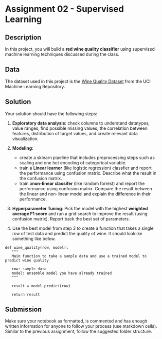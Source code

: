 # Assignment 02 - Supervised Learning


## Description

In this project, you will build a **red wine quality classifier** using supervised machine learning techniques discussed during the class.


## Data

The dataset used in this project is the [Wine Quality Dataset](https://archive.ics.uci.edu/ml/datasets/Wine+Quality) from the UCI Machine Learning Repository.


## Solution

Your solution should have the following steps:

1. **Exploratory data analysis:** check columns to understand datatypes, value ranges, find possible missing values, the correlation between features, distribution of target values, and create relevant data visualization.
2.  **Modeling**:
    * create a sklearn pipeline  that includes preprocessing steps such as scaling and one hot encoding of categorical variable.
    *  train a **Linear learner** (like logistic regression) classfier and report the performance using confusion matrix. Describe what the result in the confusion matrix.
    *  train a**non-linear classifer** (like random forrest) and report the performance using confusion matrix. 
       Compare the result between the linear and non-linear model and explain the difference in their performance.
3. **Hyperparameter Tuning**: Pick the model with the highest **weighted average F1 score** and run a grid search to improve the result (using confusion matrix). Report back the best set of parameters.

4. Use the best model from step 3 to create a function that takes a single row of test data and predict the quality of wine. It should looklike something like below.

```
def wine_quality(row, model):
   """
   Main function to take a sample data and use a trained model to predict wine quality

   row: sample data
   model: ensemble model you have already trained
   """
   
   result = model.predict(row)
   
   return result

```


## Submission
Make sure your notebook as formatted, is commented and has enough written information for anyone to follow your process (use markdown cells). 
Similar to the previous assignment, follow the suggested folder structure.
